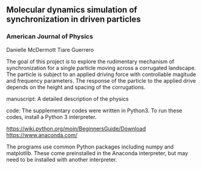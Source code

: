 
## Molecular dynamics simulation of synchronization in driven particles
### American Journal of Physics

Danielle McDermott
Tiare Guerrero

The goal of this project is to explore the rudimentary mechanism of synchronization for a single particle moving across a corrugated landscape.  The particle is subject to an applied driving force with controllable magitude and frequency parameters.  The response of the particle to the applied drive depends on the height and spacing of the corrugations.

manuscript:
A detailed description of the physics

code:
The supplementary codes were written in Python3.  To run these codes, install a Python 3 interpreter.

https://wiki.python.org/moin/BeginnersGuide/Download
https://www.anaconda.com/

The programs use common Python packages including numpy and matplotlib.  These come preinstalled in the Anaconda interpreter, but may need to be installed with another interpreter.


